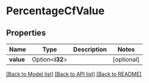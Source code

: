 # PercentageCfValue

## Properties

Name | Type | Description | Notes
------------ | ------------- | ------------- | -------------
**value** | Option<**i32**> |  | [optional]

[[Back to Model list]](../README.md#documentation-for-models) [[Back to API list]](../README.md#documentation-for-api-endpoints) [[Back to README]](../README.md)


